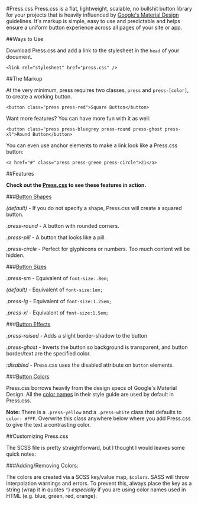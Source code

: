 #Press.css
Press.css is a flat, lightweight, scalable, no bullshit button library for your projects that is heavily influenced by [Google's Material Design](https://www.google.com/design/) guidelines. It's markup is simple, easy to use and predictable and helps ensure a uniform button experience across all pages of your site or app.

##Ways to Use

Download Press.css and add a link to the stylesheet in the `head` of your document.

```
<link rel="stylesheet" href="press.css" />
```

##The Markup

At the very minimum, press requires two classes, `press` and `press-[color]`, to create a working button.


```
<button class="press press-red">Square Button</button>
```

Want more features? You can have more fun with it as well:

```
<button class="press press-bluegrey press-round press-ghost press-xl">Round Button</button>
```

You can even use anchor elements to make a link look like a Press.css button:

```
<a href="#" class="press press-green press-circle">21</a>
```

##Features

**Check out the [Press.css](http://codyo.me/press) to see these features in action.**

###[Button Shapes](http://codyo.me/press/#shapes)

*(default)* - If you do not specify a shape, Press.css will create a squared button.

*.press-round* - A button with rounded corners.

*.press-pill* - A button that looks like a pill.

*.press-circle* - Perfect for glyphicons or numbers. Too much content will be hidden.

###[Button Sizes](http://codyo.me/press/#sizes)

*.press-sm* - Equivalent of `font-size:.8em;`

*(default)* - Equivalent of `font-size:1em;`

*.press-lg* - Equivalent of `font-size:1.25em;`

*.press-xl* - Equivalent of `font-size:1.5em;`

###[Button Effects](http://codyo.me/press/#effects)

*.press-raised* - Adds a slight border-shadow to the button

*.press-ghost* - Inverts the button so background is transparent, and button border/text are the specified color.

*:disabled* - Press.css uses the disabled attribute on `button` elements.

###[Button Colors](http://codyo.me/press/#colors)

Press.css borrows heavily from the design specs of Google's Material Design. All the [color names](http://codyo.me/press/#colors) in their style guide are used by default in Press.css.

**Note:** There is a `.press-yellow` and a `.press-white` class that defaults to `color: #FFF`. Overwrite this class anywhere below where you add Press.css to give the text a contrasting color.

##Customizing Press.css

The SCSS file is pretty straightforward, but I thought I would leaves some quick notes:

###Adding/Removing Colors:

The colors are created via a SCSS key/value map, `$colors`. SASS will throw interpolation warnings and errors. To prevent this, always place the key as a string (wrap it in quotes `"`) *especially* if you are using color names used in HTML (e.g. blue, green, red, orange).
